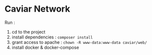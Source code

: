 # Caviar Network

Run :

1. cd to the project 
2. install dependencies : ``composer install``
3. grant access to apache : ``chown -R www-data:www-data caviar/web/``
4. install docker & docker-compose 
 
